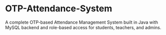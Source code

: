 # OTP-Attendance-System
 A complete OTP-based Attendance Management System built in Java with MySQL backend and role-based access for students, teachers, and admins.
